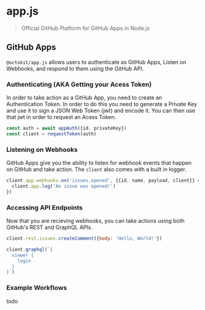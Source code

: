 # app.js

> Official GitHub Platform for GitHub Apps in Node.js

## GitHub Apps

`@octokit/app.js` allows users to authenticate as GitHub Apps, Listen on
Webhooks, and respond to them using the GitHub API.

### Authenticating (AKA Getting your Acess Token)

In order to take action as a GitHub App, you need to create an Authentication
Token. In order to do this you need to generate a Private Key and use it to
sign a JSON Web Token (jwt) and encode it. You can then use that jwt in order
to request an Acess Token.

```js
const auth = await appAuth({id, privateKey})
const client = requestToken(auth)
```

### Listening on Webhooks

GitHub Apps give you the ability to listen for webhook events that happen on
GitHub and take action. The `client` also comes with a built in logger.

```js
client.app.webhooks.on('issues.opened', {{id, name, payload, client}} => {
  client.app.log('An issue was opened!')
})
```

### Accessing API Endpoints

Now that you are recieving webhooks, you can take actions using both GitHub's
REST and GraphQL APIs.

```js
client.rest.issues.createComment({body: 'Hello, World!'})

client.graphql(`{
  viewer {
    login
  }
}`)
```

### Example Workflows

todo
